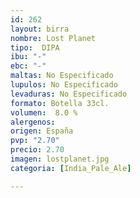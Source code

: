 ```yaml
---
id: 262
layout: birra
nombre: Lost Planet
tipo:  DIPA
ibu: "-"
ebc: "-"
maltas: No Especificado
lupulos: No Especificado
levaduras: No Especificado
formato: Botella 33cl.
volumen:  8.0 %
alergenos: 
origen: España
pvp: "2.70"
precio: 2.70
imagen: lostplanet.jpg
categoria: [India_Pale_Ale]

---
```

